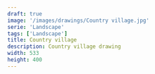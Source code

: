 ```yaml
---
draft: true
image: '/images/drawings/Country village.jpg'
serie: 'Landscape'
tags: ['Landscape']
title: Country village
description: Country village drawing
width: 533
height: 400
---
```

